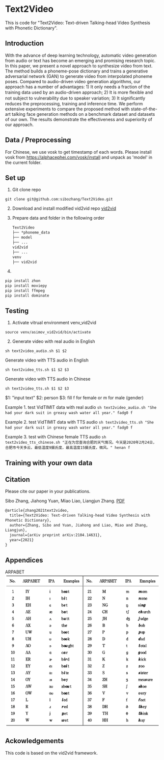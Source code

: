 # Text2Video
This is code for "Text2Video: Text-driven Talking-head Video Synthesis with Phonetic Dictionary".

## Introduction
With the advance of deep learning technology, automatic video generation from audio or text has become an emerging and promising research topic. In this paper, we present a novel approach to synthesize video from text. The method builds a phoneme-pose dictionary and trains a generative adversarial network (GAN) to generate video from interpolated phoneme poses. Compared to audio-driven video generation algorithms, our approach has a number of advantages: 1) It only needs a fraction of the training data used by an audio-driven approach; 2) It is more ﬂexible and not subject to vulnerability due to speaker variation; 3) It signiﬁcantly reduces the preprocessing, training and inference time. We perform extensive experiments to compare the proposed method with state-of-the-art talking face generation methods on a benchmark dataset and datasets of our own. The results demonstrate the effectiveness and superiority of our approach.

## Data / Preprocessing
For Chinese, we use vosk to get timestamp of each words.
Please install vosk from https://alphacephei.com/vosk/install and unpack as 'model' in the current folder.
    
## Set up
1. Git clone repo
```
git clone git@github.com:sibozhang/Text2Video.git
```
2. Download and install modified vid2vid repo [vid2vid](https://github.com/sibozhang/vid2vid) 
3. Prepare data and folder in the following order

    ```
    Text2Video
    ├── *phoneme_data
    ├── model
    ├── ...
    vid2vid
    ├── ...
    venv
    ├── vid2vid
    ```
4. 
```
pip install zhon
pip install moviepy
pip install ffmpeg
pip install dominate
```

## Testing
1. Activate vitrual environment venv_vid2vid
```
source venv/asimov_vid2vid/bin/activate
```
2. Generate video with real audio in English
```
sh text2video_audio.sh $1 $2
```

Generate video with TTS audio in English
```
sh text2video_tts.sh $1 $2 $3
```

Generate video with TTS audio in Chinese
```
sh text2video_tts.sh $1 $2 $3
```

$1: "input text"
$2: person
$3: fill f for female or m for male (gender)

Example 1. test VidTIMIT data with real audio
    ```
    sh text2video_audio.sh "She had your dark suit in greasy wash water all year." fadg0 f
    ```
    
Example 2. test VidTIMIT data with TTS audio
    ```
    sh text2video_tts.sh "She had your dark suit in greasy wash water all year." fadg0 f
    ```

Example 3. test with Chinese female TTS audio
    ```
    sh text2video_tts_chinese.sh "正在为您查询合肥的天气情况。今天是2020年2月24日，合肥市今天多云，最低温度9摄氏度，最高温度15摄氏度，微风。" henan f
    ```
    
## Training with your own data

## Citation
Please cite our paper in your publications.

Sibo Zhang, Jiahong Yuan, Miao Liao, Liangjun Zhang. [PDF](https://arxiv.org/pdf/2104.14631.pdf) 
```
@article{zhang2021text2video,
  title={Text2Video: Text-driven Talking-head Video Synthesis with Phonetic Dictionary},
  author={Zhang, Sibo and Yuan, Jiahong and Liao, Miao and Zhang, Liangjun},
  journal={arXiv preprint arXiv:2104.14631},
  year={2021}
}
```

## Appendices
ARPABET
![](./ARPABET.png)

## Ackowledgements
This code is based on the vid2vid framework.
